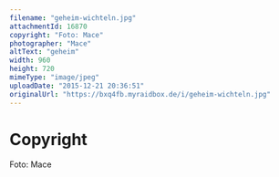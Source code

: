 ```yaml
---
filename: "geheim-wichteln.jpg"
attachmentId: 16870
copyright: "Foto: Mace"
photographer: "Mace"
altText: "geheim"
width: 960
height: 720
mimeType: "image/jpeg"
uploadDate: "2015-12-21 20:36:51"
originalUrl: "https://bxq4fb.myraidbox.de/i/geheim-wichteln.jpg"
---
```


# Copyright

Foto: Mace

